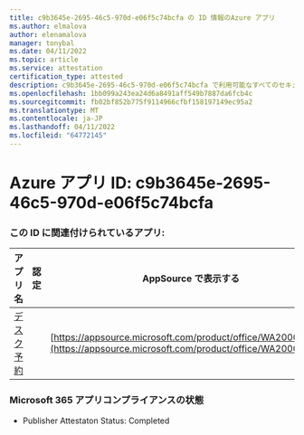 ```yaml
---
title: c9b3645e-2695-46c5-970d-e06f5c74bcfa の ID 情報のAzure アプリ
ms.author: elmalova
author: elenamalova
manager: tonybal
ms.date: 04/11/2022
ms.topic: article
ms.service: attestation
certification_type: attested
description: c9b3645e-2695-46c5-970d-e06f5c74bcfa で利用可能なすべてのセキュリティとコンプライアンス情報。
ms.openlocfilehash: 1bb099a243ea24d6a8491aff549b7887da6fcb4c
ms.sourcegitcommit: fb02bf852b775f9114966cfbf158197149ec95a2
ms.translationtype: MT
ms.contentlocale: ja-JP
ms.lasthandoff: 04/11/2022
ms.locfileid: "64772145"
---
```

# <a name="azure-app-id-c9b3645e-2695-46c5-970d-e06f5c74bcfa"></a>Azure アプリ ID: c9b3645e-2695-46c5-970d-e06f5c74bcfa


### <a name="apps-associated-with-this-id"></a>この ID に関連付けられているアプリ:
| **アプリ名** | **認定** | **AppSource で表示する** |
|--------------|---------------|-----------------------|
| [デスク予約](../forward/WA200003532.md) |  | [https://appsource.microsoft.com/product/office/WA200003532](https://appsource.microsoft.com/product/office/WA200003532) |

### <a name="microsoft-365-app-compliance-status"></a>Microsoft 365 アプリコンプライアンスの状態
- Publisher Attestaton Status: Completed
